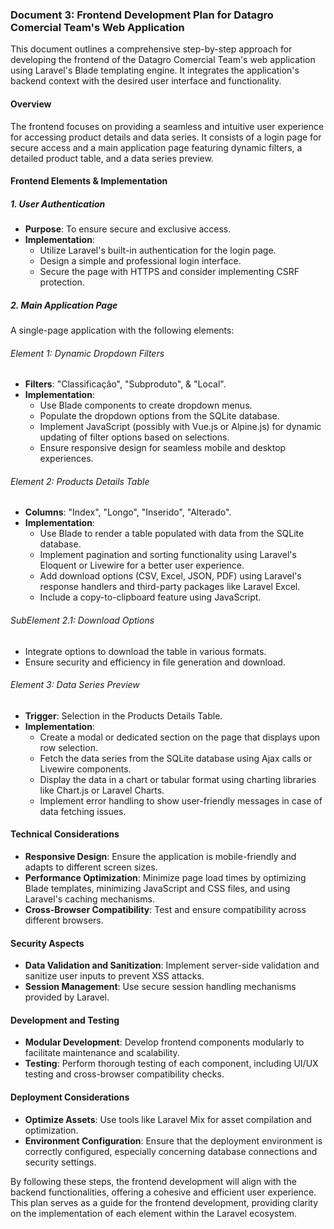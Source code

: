 ### Document 3: Frontend Development Plan for Datagro Comercial Team's Web Application

This document outlines a comprehensive step-by-step approach for developing the frontend of the Datagro Comercial Team's web application using Laravel's Blade templating engine. It integrates the application's backend context with the desired user interface and functionality.

#### Overview
The frontend focuses on providing a seamless and intuitive user experience for accessing product details and data series. It consists of a login page for secure access and a main application page featuring dynamic filters, a detailed product table, and a data series preview.

#### Frontend Elements & Implementation

##### 1. User Authentication
- **Purpose**: To ensure secure and exclusive access.
- **Implementation**:
  - Utilize Laravel's built-in authentication for the login page.
  - Design a simple and professional login interface.
  - Secure the page with HTTPS and consider implementing CSRF protection.

##### 2. Main Application Page
A single-page application with the following elements:

###### Element 1: Dynamic Dropdown Filters
- **Filters**: "Classificação", "Subproduto", & "Local".
- **Implementation**:
  - Use Blade components to create dropdown menus.
  - Populate the dropdown options from the SQLite database.
  - Implement JavaScript (possibly with Vue.js or Alpine.js) for dynamic updating of filter options based on selections.
  - Ensure responsive design for seamless mobile and desktop experiences.

###### Element 2: Products Details Table
- **Columns**: "Index", "Longo", "Inserido", "Alterado".
- **Implementation**:
  - Use Blade to render a table populated with data from the SQLite database.
  - Implement pagination and sorting functionality using Laravel's Eloquent or Livewire for a better user experience.
  - Add download options (CSV, Excel, JSON, PDF) using Laravel's response handlers and third-party packages like Laravel Excel.
  - Include a copy-to-clipboard feature using JavaScript.

###### SubElement 2.1: Download Options
  - Integrate options to download the table in various formats.
  - Ensure security and efficiency in file generation and download.

###### Element 3: Data Series Preview
- **Trigger**: Selection in the Products Details Table.
- **Implementation**:
  - Create a modal or dedicated section on the page that displays upon row selection.
  - Fetch the data series from the SQLite database using Ajax calls or Livewire components.
  - Display the data in a chart or tabular format using charting libraries like Chart.js or Laravel Charts.
  - Implement error handling to show user-friendly messages in case of data fetching issues.

#### Technical Considerations
- **Responsive Design**: Ensure the application is mobile-friendly and adapts to different screen sizes.
- **Performance Optimization**: Minimize page load times by optimizing Blade templates, minimizing JavaScript and CSS files, and using Laravel's caching mechanisms.
- **Cross-Browser Compatibility**: Test and ensure compatibility across different browsers.

#### Security Aspects
- **Data Validation and Sanitization**: Implement server-side validation and sanitize user inputs to prevent XSS attacks.
- **Session Management**: Use secure session handling mechanisms provided by Laravel.

#### Development and Testing
- **Modular Development**: Develop frontend components modularly to facilitate maintenance and scalability.
- **Testing**: Perform thorough testing of each component, including UI/UX testing and cross-browser compatibility checks.

#### Deployment Considerations
- **Optimize Assets**: Use tools like Laravel Mix for asset compilation and optimization.
- **Environment Configuration**: Ensure that the deployment environment is correctly configured, especially concerning database connections and security settings.

By following these steps, the frontend development will align with the backend functionalities, offering a cohesive and efficient user experience. This plan serves as a guide for the frontend development, providing clarity on the implementation of each element within the Laravel ecosystem.